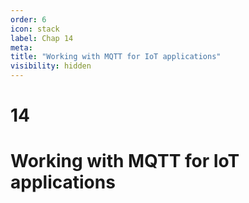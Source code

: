 ```yaml
---
order: 6
icon: stack
label: Chap 14
meta:
title: "Working with MQTT for IoT applications"
visibility: hidden
---
```

# 14

# Working with MQTT for IoT applications